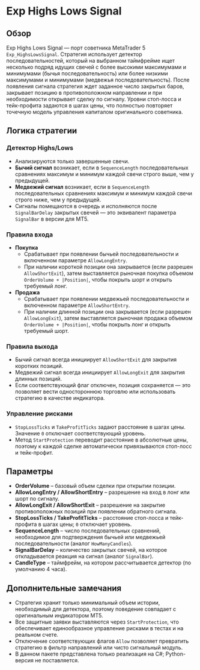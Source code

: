 # Exp Highs Lows Signal

## Обзор
Exp Highs Lows Signal — порт советника MetaTrader 5 `Exp_HighsLowsSignal`. Стратегия использует детектор последовательностей, который на выбранном таймфрейме ищет несколько подряд идущих свечей с более высокими максимумами и минимумами (бычья последовательность) или более низкими максимумами и минимумами (медвежья последовательность). После появления сигнала стратегия ждет заданное число закрытых баров, закрывает позицию в противоположном направлении и при необходимости открывает сделку по сигналу. Уровни стоп-лосса и тейк-профита задаются в шагах цены, что полностью повторяет точечную модель управления капиталом оригинального советника.

## Логика стратегии
### Детектор Highs/Lows
* Анализируются только завершенные свечи.
* **Бычий сигнал** возникает, если в `SequenceLength` последовательных сравнениях максимум и минимум каждой свечи строго выше, чем у предыдущей.
* **Медвежий сигнал** возникает, если в `SequenceLength` последовательных сравнениях максимум и минимум каждой свечи строго ниже, чем у предыдущей.
* Сигналы помещаются в очередь и исполняются после `SignalBarDelay` закрытых свечей — это эквивалент параметра `SignalBar` в версии для MT5.

### Правила входа
* **Покупка**
  * Срабатывает при появлении бычьей последовательности и включенном параметре `AllowLongEntry`.
  * При наличии короткой позиции она закрывается (если разрешен `AllowShortExit`), затем выставляется рыночная покупка объемом `OrderVolume + |Position|`, чтобы покрыть шорт и открыть требуемый лонг.
* **Продажа**
  * Срабатывает при появлении медвежьей последовательности и включенном параметре `AllowShortEntry`.
  * При наличии длинной позиции она закрывается (если разрешен `AllowLongExit`), затем выставляется рыночная продажа объемом `OrderVolume + |Position|`, чтобы покрыть лонг и открыть требуемый шорт.

### Правила выхода
* Бычий сигнал всегда инициирует `AllowShortExit` для закрытия коротких позиций.
* Медвежий сигнал всегда инициирует `AllowLongExit` для закрытия длинных позиций.
* Если соответствующий флаг отключен, позиция сохраняется — это позволяет вести одностороннюю торговлю или использовать стратегию в качестве индикатора.

### Управление рисками
* `StopLossTicks` и `TakeProfitTicks` задают расстояние в шагах цены. Значение `0` отключает соответствующий уровень.
* Метод `StartProtection` переводит расстояние в абсолютные цены, поэтому к каждой сделке автоматически привязываются стоп-лосс и тейк-профит.

## Параметры
* **OrderVolume** – базовый объем сделки при открытии позиции.
* **AllowLongEntry / AllowShortEntry** – разрешение на вход в лонг или шорт по сигналу.
* **AllowLongExit / AllowShortExit** – разрешение на закрытие противоположных позиций при появлении обратного сигнала.
* **StopLossTicks / TakeProfitTicks** – расстояние стоп-лосса и тейк-профита в шагах цены; `0` отключает уровень.
* **SequenceLength** – число последовательных сравнений, необходимое для подтверждения бычьей или медвежьей последовательности (аналог `HowManyCandles`).
* **SignalBarDelay** – количество закрытых свечей, на которое откладывается реакция на сигнал (аналог `SignalBar`).
* **CandleType** – таймфрейм, на котором рассчитывается детектор (по умолчанию 4 часа).

## Дополнительные замечания
* Стратегия хранит только минимальный объем истории, необходимый для детектора, поэтому поведение совпадает с оригинальным индикатором MT5.
* Все защитные заявки выставляются через `StartProtection`, что обеспечивает единообразное управление рисками в тестах и на реальном счете.
* Отключение соответствующих флагов `Allow` позволяет превратить стратегию в фильтр направлений или чисто сигнальный модуль.
* В данном пакете представлена только реализация на C#; Python-версия не поставляется.
